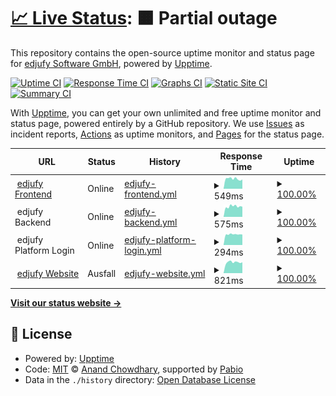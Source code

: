 # [📈 Live Status](https://www.edjufy-status.com): <!--live status--> **🟧 Partial outage**

This repository contains the open-source uptime monitor and status page for [edjufy Software GmbH](https://www.edjufy.com), powered by [Upptime](https://github.com/upptime/upptime).

[![Uptime CI](https://github.com/edjufy/system-status/workflows/Uptime%20CI/badge.svg)](https://github.com/edjufy/system-status/actions?query=workflow%3A%22Uptime+CI%22)
[![Response Time CI](https://github.com/edjufy/system-status/workflows/Response%20Time%20CI/badge.svg)](https://github.com/edjufy/system-status/actions?query=workflow%3A%22Response+Time+CI%22)
[![Graphs CI](https://github.com/edjufy/system-status/workflows/Graphs%20CI/badge.svg)](https://github.com/edjufy/system-status/actions?query=workflow%3A%22Graphs+CI%22)
[![Static Site CI](https://github.com/edjufy/system-status/workflows/Static%20Site%20CI/badge.svg)](https://github.com/edjufy/system-status/actions?query=workflow%3A%22Static+Site+CI%22)
[![Summary CI](https://github.com/edjufy/system-status/workflows/Summary%20CI/badge.svg)](https://github.com/edjufy/system-status/actions?query=workflow%3A%22Summary+CI%22)

With [Upptime](https://upptime.js.org), you can get your own unlimited and free uptime monitor and status page, powered entirely by a GitHub repository. We use [Issues](https://github.com/edjufy/system-status/issues) as incident reports, [Actions](https://github.com/edjufy/system-status/actions) as uptime monitors, and [Pages](https://www.edjufy-status.com) for the status page.

<!--start: status pages-->
<!-- This summary is generated by Upptime (https://github.com/upptime/upptime) -->
<!-- Do not edit this manually, your changes will be overwritten -->
<!-- prettier-ignore -->
| URL | Status | History | Response Time | Uptime |
| --- | ------ | ------- | ------------- | ------ |
| <img alt="" src="https://www.edjufy.com/static/img/icons/favicon-32x32.png" height="13"> [edjufy Frontend](https://my.edjufy.com/login) | Online | [edjufy-frontend.yml](https://github.com/edjufy/system-status/commits/HEAD/history/edjufy-frontend.yml) | <details><summary><img alt="Response time graph" src="./graphs/edjufy-frontend/response-time-week.png" height="20"> 549ms</summary><br><a href="https://www.edjufy-status.com/history/edjufy-frontend"><img alt="Response time 621" src="https://img.shields.io/endpoint?url=https%3A%2F%2Fraw.githubusercontent.com%2Fedjufy%2Fsystem-status%2FHEAD%2Fapi%2Fedjufy-frontend%2Fresponse-time.json"></a><br><a href="https://www.edjufy-status.com/history/edjufy-frontend"><img alt="24-hour response time 513" src="https://img.shields.io/endpoint?url=https%3A%2F%2Fraw.githubusercontent.com%2Fedjufy%2Fsystem-status%2FHEAD%2Fapi%2Fedjufy-frontend%2Fresponse-time-day.json"></a><br><a href="https://www.edjufy-status.com/history/edjufy-frontend"><img alt="7-day response time 549" src="https://img.shields.io/endpoint?url=https%3A%2F%2Fraw.githubusercontent.com%2Fedjufy%2Fsystem-status%2FHEAD%2Fapi%2Fedjufy-frontend%2Fresponse-time-week.json"></a><br><a href="https://www.edjufy-status.com/history/edjufy-frontend"><img alt="30-day response time 608" src="https://img.shields.io/endpoint?url=https%3A%2F%2Fraw.githubusercontent.com%2Fedjufy%2Fsystem-status%2FHEAD%2Fapi%2Fedjufy-frontend%2Fresponse-time-month.json"></a><br><a href="https://www.edjufy-status.com/history/edjufy-frontend"><img alt="1-year response time 593" src="https://img.shields.io/endpoint?url=https%3A%2F%2Fraw.githubusercontent.com%2Fedjufy%2Fsystem-status%2FHEAD%2Fapi%2Fedjufy-frontend%2Fresponse-time-year.json"></a></details> | <details><summary><a href="https://www.edjufy-status.com/history/edjufy-frontend">100.00%</a></summary><a href="https://www.edjufy-status.com/history/edjufy-frontend"><img alt="All-time uptime 100.00%" src="https://img.shields.io/endpoint?url=https%3A%2F%2Fraw.githubusercontent.com%2Fedjufy%2Fsystem-status%2FHEAD%2Fapi%2Fedjufy-frontend%2Fuptime.json"></a><br><a href="https://www.edjufy-status.com/history/edjufy-frontend"><img alt="24-hour uptime 100.00%" src="https://img.shields.io/endpoint?url=https%3A%2F%2Fraw.githubusercontent.com%2Fedjufy%2Fsystem-status%2FHEAD%2Fapi%2Fedjufy-frontend%2Fuptime-day.json"></a><br><a href="https://www.edjufy-status.com/history/edjufy-frontend"><img alt="7-day uptime 100.00%" src="https://img.shields.io/endpoint?url=https%3A%2F%2Fraw.githubusercontent.com%2Fedjufy%2Fsystem-status%2FHEAD%2Fapi%2Fedjufy-frontend%2Fuptime-week.json"></a><br><a href="https://www.edjufy-status.com/history/edjufy-frontend"><img alt="30-day uptime 100.00%" src="https://img.shields.io/endpoint?url=https%3A%2F%2Fraw.githubusercontent.com%2Fedjufy%2Fsystem-status%2FHEAD%2Fapi%2Fedjufy-frontend%2Fuptime-month.json"></a><br><a href="https://www.edjufy-status.com/history/edjufy-frontend"><img alt="1-year uptime 99.99%" src="https://img.shields.io/endpoint?url=https%3A%2F%2Fraw.githubusercontent.com%2Fedjufy%2Fsystem-status%2FHEAD%2Fapi%2Fedjufy-frontend%2Fuptime-year.json"></a></details>
| <img alt="" src="https://www.edjufy.com/static/img/icons/favicon-32x32.png" height="13"> edjufy Backend | Online | [edjufy-backend.yml](https://github.com/edjufy/system-status/commits/HEAD/history/edjufy-backend.yml) | <details><summary><img alt="Response time graph" src="./graphs/edjufy-backend/response-time-week.png" height="20"> 575ms</summary><br><a href="https://www.edjufy-status.com/history/edjufy-backend"><img alt="Response time 759" src="https://img.shields.io/endpoint?url=https%3A%2F%2Fraw.githubusercontent.com%2Fedjufy%2Fsystem-status%2FHEAD%2Fapi%2Fedjufy-backend%2Fresponse-time.json"></a><br><a href="https://www.edjufy-status.com/history/edjufy-backend"><img alt="24-hour response time 561" src="https://img.shields.io/endpoint?url=https%3A%2F%2Fraw.githubusercontent.com%2Fedjufy%2Fsystem-status%2FHEAD%2Fapi%2Fedjufy-backend%2Fresponse-time-day.json"></a><br><a href="https://www.edjufy-status.com/history/edjufy-backend"><img alt="7-day response time 575" src="https://img.shields.io/endpoint?url=https%3A%2F%2Fraw.githubusercontent.com%2Fedjufy%2Fsystem-status%2FHEAD%2Fapi%2Fedjufy-backend%2Fresponse-time-week.json"></a><br><a href="https://www.edjufy-status.com/history/edjufy-backend"><img alt="30-day response time 616" src="https://img.shields.io/endpoint?url=https%3A%2F%2Fraw.githubusercontent.com%2Fedjufy%2Fsystem-status%2FHEAD%2Fapi%2Fedjufy-backend%2Fresponse-time-month.json"></a><br><a href="https://www.edjufy-status.com/history/edjufy-backend"><img alt="1-year response time 735" src="https://img.shields.io/endpoint?url=https%3A%2F%2Fraw.githubusercontent.com%2Fedjufy%2Fsystem-status%2FHEAD%2Fapi%2Fedjufy-backend%2Fresponse-time-year.json"></a></details> | <details><summary><a href="https://www.edjufy-status.com/history/edjufy-backend">100.00%</a></summary><a href="https://www.edjufy-status.com/history/edjufy-backend"><img alt="All-time uptime 99.92%" src="https://img.shields.io/endpoint?url=https%3A%2F%2Fraw.githubusercontent.com%2Fedjufy%2Fsystem-status%2FHEAD%2Fapi%2Fedjufy-backend%2Fuptime.json"></a><br><a href="https://www.edjufy-status.com/history/edjufy-backend"><img alt="24-hour uptime 100.00%" src="https://img.shields.io/endpoint?url=https%3A%2F%2Fraw.githubusercontent.com%2Fedjufy%2Fsystem-status%2FHEAD%2Fapi%2Fedjufy-backend%2Fuptime-day.json"></a><br><a href="https://www.edjufy-status.com/history/edjufy-backend"><img alt="7-day uptime 100.00%" src="https://img.shields.io/endpoint?url=https%3A%2F%2Fraw.githubusercontent.com%2Fedjufy%2Fsystem-status%2FHEAD%2Fapi%2Fedjufy-backend%2Fuptime-week.json"></a><br><a href="https://www.edjufy-status.com/history/edjufy-backend"><img alt="30-day uptime 100.00%" src="https://img.shields.io/endpoint?url=https%3A%2F%2Fraw.githubusercontent.com%2Fedjufy%2Fsystem-status%2FHEAD%2Fapi%2Fedjufy-backend%2Fuptime-month.json"></a><br><a href="https://www.edjufy-status.com/history/edjufy-backend"><img alt="1-year uptime 99.89%" src="https://img.shields.io/endpoint?url=https%3A%2F%2Fraw.githubusercontent.com%2Fedjufy%2Fsystem-status%2FHEAD%2Fapi%2Fedjufy-backend%2Fuptime-year.json"></a></details>
| <img alt="" src="https://www.edjufy.com/static/img/icons/favicon-32x32.png" height="13"> edjufy Platform Login | Online | [edjufy-platform-login.yml](https://github.com/edjufy/system-status/commits/HEAD/history/edjufy-platform-login.yml) | <details><summary><img alt="Response time graph" src="./graphs/edjufy-platform-login/response-time-week.png" height="20"> 294ms</summary><br><a href="https://www.edjufy-status.com/history/edjufy-platform-login"><img alt="Response time 384" src="https://img.shields.io/endpoint?url=https%3A%2F%2Fraw.githubusercontent.com%2Fedjufy%2Fsystem-status%2FHEAD%2Fapi%2Fedjufy-platform-login%2Fresponse-time.json"></a><br><a href="https://www.edjufy-status.com/history/edjufy-platform-login"><img alt="24-hour response time 288" src="https://img.shields.io/endpoint?url=https%3A%2F%2Fraw.githubusercontent.com%2Fedjufy%2Fsystem-status%2FHEAD%2Fapi%2Fedjufy-platform-login%2Fresponse-time-day.json"></a><br><a href="https://www.edjufy-status.com/history/edjufy-platform-login"><img alt="7-day response time 294" src="https://img.shields.io/endpoint?url=https%3A%2F%2Fraw.githubusercontent.com%2Fedjufy%2Fsystem-status%2FHEAD%2Fapi%2Fedjufy-platform-login%2Fresponse-time-week.json"></a><br><a href="https://www.edjufy-status.com/history/edjufy-platform-login"><img alt="30-day response time 306" src="https://img.shields.io/endpoint?url=https%3A%2F%2Fraw.githubusercontent.com%2Fedjufy%2Fsystem-status%2FHEAD%2Fapi%2Fedjufy-platform-login%2Fresponse-time-month.json"></a><br><a href="https://www.edjufy-status.com/history/edjufy-platform-login"><img alt="1-year response time 348" src="https://img.shields.io/endpoint?url=https%3A%2F%2Fraw.githubusercontent.com%2Fedjufy%2Fsystem-status%2FHEAD%2Fapi%2Fedjufy-platform-login%2Fresponse-time-year.json"></a></details> | <details><summary><a href="https://www.edjufy-status.com/history/edjufy-platform-login">100.00%</a></summary><a href="https://www.edjufy-status.com/history/edjufy-platform-login"><img alt="All-time uptime 99.91%" src="https://img.shields.io/endpoint?url=https%3A%2F%2Fraw.githubusercontent.com%2Fedjufy%2Fsystem-status%2FHEAD%2Fapi%2Fedjufy-platform-login%2Fuptime.json"></a><br><a href="https://www.edjufy-status.com/history/edjufy-platform-login"><img alt="24-hour uptime 100.00%" src="https://img.shields.io/endpoint?url=https%3A%2F%2Fraw.githubusercontent.com%2Fedjufy%2Fsystem-status%2FHEAD%2Fapi%2Fedjufy-platform-login%2Fuptime-day.json"></a><br><a href="https://www.edjufy-status.com/history/edjufy-platform-login"><img alt="7-day uptime 100.00%" src="https://img.shields.io/endpoint?url=https%3A%2F%2Fraw.githubusercontent.com%2Fedjufy%2Fsystem-status%2FHEAD%2Fapi%2Fedjufy-platform-login%2Fuptime-week.json"></a><br><a href="https://www.edjufy-status.com/history/edjufy-platform-login"><img alt="30-day uptime 100.00%" src="https://img.shields.io/endpoint?url=https%3A%2F%2Fraw.githubusercontent.com%2Fedjufy%2Fsystem-status%2FHEAD%2Fapi%2Fedjufy-platform-login%2Fuptime-month.json"></a><br><a href="https://www.edjufy-status.com/history/edjufy-platform-login"><img alt="1-year uptime 99.89%" src="https://img.shields.io/endpoint?url=https%3A%2F%2Fraw.githubusercontent.com%2Fedjufy%2Fsystem-status%2FHEAD%2Fapi%2Fedjufy-platform-login%2Fuptime-year.json"></a></details>
| <img alt="" src="https://www.edjufy.com/static/img/icons/favicon-32x32.png" height="13"> [edjufy Website](https://www.edjufy.com/de) | Ausfall | [edjufy-website.yml](https://github.com/edjufy/system-status/commits/HEAD/history/edjufy-website.yml) | <details><summary><img alt="Response time graph" src="./graphs/edjufy-website/response-time-week.png" height="20"> 821ms</summary><br><a href="https://www.edjufy-status.com/history/edjufy-website"><img alt="Response time 1198" src="https://img.shields.io/endpoint?url=https%3A%2F%2Fraw.githubusercontent.com%2Fedjufy%2Fsystem-status%2FHEAD%2Fapi%2Fedjufy-website%2Fresponse-time.json"></a><br><a href="https://www.edjufy-status.com/history/edjufy-website"><img alt="24-hour response time 688" src="https://img.shields.io/endpoint?url=https%3A%2F%2Fraw.githubusercontent.com%2Fedjufy%2Fsystem-status%2FHEAD%2Fapi%2Fedjufy-website%2Fresponse-time-day.json"></a><br><a href="https://www.edjufy-status.com/history/edjufy-website"><img alt="7-day response time 821" src="https://img.shields.io/endpoint?url=https%3A%2F%2Fraw.githubusercontent.com%2Fedjufy%2Fsystem-status%2FHEAD%2Fapi%2Fedjufy-website%2Fresponse-time-week.json"></a><br><a href="https://www.edjufy-status.com/history/edjufy-website"><img alt="30-day response time 932" src="https://img.shields.io/endpoint?url=https%3A%2F%2Fraw.githubusercontent.com%2Fedjufy%2Fsystem-status%2FHEAD%2Fapi%2Fedjufy-website%2Fresponse-time-month.json"></a><br><a href="https://www.edjufy-status.com/history/edjufy-website"><img alt="1-year response time 978" src="https://img.shields.io/endpoint?url=https%3A%2F%2Fraw.githubusercontent.com%2Fedjufy%2Fsystem-status%2FHEAD%2Fapi%2Fedjufy-website%2Fresponse-time-year.json"></a></details> | <details><summary><a href="https://www.edjufy-status.com/history/edjufy-website">100.00%</a></summary><a href="https://www.edjufy-status.com/history/edjufy-website"><img alt="All-time uptime 99.96%" src="https://img.shields.io/endpoint?url=https%3A%2F%2Fraw.githubusercontent.com%2Fedjufy%2Fsystem-status%2FHEAD%2Fapi%2Fedjufy-website%2Fuptime.json"></a><br><a href="https://www.edjufy-status.com/history/edjufy-website"><img alt="24-hour uptime 99.99%" src="https://img.shields.io/endpoint?url=https%3A%2F%2Fraw.githubusercontent.com%2Fedjufy%2Fsystem-status%2FHEAD%2Fapi%2Fedjufy-website%2Fuptime-day.json"></a><br><a href="https://www.edjufy-status.com/history/edjufy-website"><img alt="7-day uptime 100.00%" src="https://img.shields.io/endpoint?url=https%3A%2F%2Fraw.githubusercontent.com%2Fedjufy%2Fsystem-status%2FHEAD%2Fapi%2Fedjufy-website%2Fuptime-week.json"></a><br><a href="https://www.edjufy-status.com/history/edjufy-website"><img alt="30-day uptime 100.00%" src="https://img.shields.io/endpoint?url=https%3A%2F%2Fraw.githubusercontent.com%2Fedjufy%2Fsystem-status%2FHEAD%2Fapi%2Fedjufy-website%2Fuptime-month.json"></a><br><a href="https://www.edjufy-status.com/history/edjufy-website"><img alt="1-year uptime 99.94%" src="https://img.shields.io/endpoint?url=https%3A%2F%2Fraw.githubusercontent.com%2Fedjufy%2Fsystem-status%2FHEAD%2Fapi%2Fedjufy-website%2Fuptime-year.json"></a></details>

<!--end: status pages-->

[**Visit our status website →**](https://www.edjufy-status.com)

## 📄 License

- Powered by: [Upptime](https://github.com/upptime/upptime)
- Code: [MIT](./LICENSE) © [Anand Chowdhary](https://anandchowdhary.com), supported by [Pabio](https://pabio.com)
- Data in the `./history` directory: [Open Database License](https://opendatacommons.org/licenses/odbl/1-0/)
